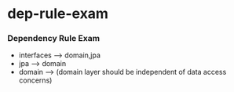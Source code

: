 # dep-rule-exam

### Dependency Rule Exam

- interfaces --> domain,jpa
- jpa --> domain
- domain --> (domain layer should be independent of data access concerns)
